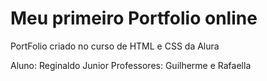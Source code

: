 # Meu primeiro Portfolio online
PortFolio criado no curso de HTML e CSS da Alura

Aluno:          Reginaldo Junior
Professores:    Guilherme e Rafaella
